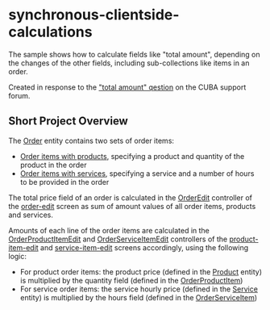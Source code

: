 # synchronous-clientside-calculations

The sample shows how to calculate fields like "total amount", depending on the changes of the other fields, including sub-collections like items in an order.

Created in response to the ["total amount" qestion](https://www.cuba-platform.com/support/topic/total-amount) on the CUBA support forum. 

## Short Project Overview

The [Order](https://github.com/aleksey-stukalov/synchronous-clientside-calculations/blob/master/modules/global/src/com/company/totalfield/entity/Order.java) entity contains two sets of order items:
- [Order items with products](https://github.com/aleksey-stukalov/synchronous-clientside-calculations/blob/master/modules/global/src/com/company/totalfield/entity/OrderProductItem.java), specifying a product and quantity of the product in the order 
- [Order items with services](https://github.com/aleksey-stukalov/synchronous-clientside-calculations/blob/master/modules/global/src/com/company/totalfield/entity/OrderServiceItem.java), specifying a service and a number of hours to be provided in the order
 
The total price field of an order is calculated in the [OrderEdit](https://github.com/aleksey-stukalov/synchronous-clientside-calculations/tree/master/modules/web/src/com/company/totalfield/web/order) controller of the [order-edit](https://github.com/aleksey-stukalov/synchronous-clientside-calculations/blob/master/modules/web/src/com/company/totalfield/web/order/order-edit.xml) screen as sum of amount values of all order items, products and services.

Amounts of each line of the order items are calculated in the [OrderProductItemEdit](https://github.com/aleksey-stukalov/synchronous-clientside-calculations/blob/master/modules/web/src/com/company/totalfield/web/orderproductitem/OrderProductItemEdit.java) and [OrderServiceItemEdit](https://github.com/aleksey-stukalov/synchronous-clientside-calculations/blob/master/modules/web/src/com/company/totalfield/web/orderserviceitem/OrderServiceItemEdit.java) controllers of the [product-item-edit](https://github.com/aleksey-stukalov/synchronous-clientside-calculations/blob/master/modules/web/src/com/company/totalfield/web/orderproductitem/order-product-item-edit.xml) and [service-item-edit](https://github.com/aleksey-stukalov/synchronous-clientside-calculations/blob/master/modules/web/src/com/company/totalfield/web/orderserviceitem/order-service-item-edit.xml) screens accordingly, using the following logic:
- For product order items: the product price (defined in the [Product](https://github.com/aleksey-stukalov/synchronous-clientside-calculations/blob/master/modules/global/src/com/company/totalfield/entity/Product.java) entity) is multiplied by the quantity field (defined in the [OrderProductItem](https://github.com/aleksey-stukalov/synchronous-clientside-calculations/blob/master/modules/global/src/com/company/totalfield/entity/OrderProductItem.java))
- For service order items: the service hourly price (defined in the [Service](https://github.com/aleksey-stukalov/synchronous-clientside-calculations/blob/master/modules/global/src/com/company/totalfield/entity/Service.java) entity) is multiplied by the hours field (defined in the [OrderServiceItem](https://github.com/aleksey-stukalov/synchronous-clientside-calculations/blob/master/modules/global/src/com/company/totalfield/entity/OrderServiceItem.java))
